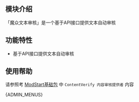 
## 模块介绍

「魔众文本审核」是一个基于API接口提供文本自动审核


## 功能特性

- 基于API接口提供文本自动审核

## 使用帮助

请参照考 [ModStart基础包](/m/Vendor) 中 `ContentVerify 内容审核提供者` 内容


{ADMIN_MENUS}